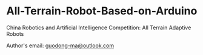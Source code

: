 # All-Terrain-Robot-Based-on-Arduino
 China Robotics and Artificial Intelligence Competition: All Terrain Adaptive Robots

Author's email: guodong-ma@outlook.com
